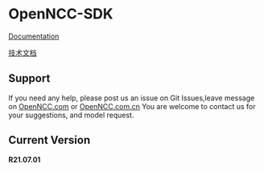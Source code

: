 # OpenNCC-SDK

[Documentation](https://eyecloudai.github.io/openncc)  

[技术文档](http://eyecloud.gitee.io/openncc)  


## Support

If you need any help, please post us an issue on Git Issues,leave message on [OpenNCC.com](https://www.openncc.com) or [OpenNCC.com.cn](https://www.openncc.com.cn)
You are welcome to contact us for your suggestions, and model request.



## Current Version

**R21.07.01**

